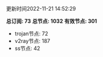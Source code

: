 更新时间2022-11-21 14:52:29

**总订阅: 73**
**总节点: 1032**
**有效节点: 301**
- trojan节点: 72
- v2ray节点: 187
- ss节点: 42
